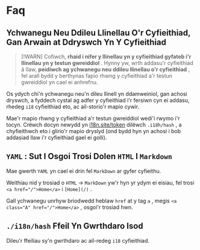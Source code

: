 # Faq

## Ychwanegu Neu Ddileu Llinellau O'r Cyfieithiad, Gan Arwain at Ddryswch Yn Y Cyfieithiad

> [!WARN]
> Cofiwch, **rhaid i nifer y llinellau yn y cyfieithiad gyfateb i'r llinellau yn y testun gwreiddiol** .
> Hynny yw, wrth addasu'r cyfieithiad â llaw, **peidiwch ag ychwanegu neu ddileu llinellau o'r cyfieithiad** , fel arall bydd y berthynas fapio rhwng y cyfieithiad a'r testun gwreiddiol yn cael ei anhrefnu.

Os ydych chi'n ychwanegu neu'n dileu llinell yn ddamweiniol, gan achosi dryswch, a fyddech cystal ag adfer y cyfieithiad i'r fersiwn cyn ei addasu, rhedeg `i18` cyfieithiad eto, ac ail-storio'r mapio cywir.

Mae'r mapio rhwng y cyfieithiad a'r testun gwreiddiol wedi'i rwymo i'r tocyn. Crëwch docyn newydd yn [i18n.site/token](//i18n.site/token) dilëwch `.i18h/hash` , a chyfieithwch eto i glirio'r mapio dryslyd (ond bydd hyn yn achosi i bob addasiad llaw i'r cyfieithiad gael ei golli).

## `YAML` : Sut I Osgoi Trosi Dolen `HTML` I `Markdown`

Mae gwerth `YAML` yn cael ei drin fel `MarkDown` ar gyfer cyfieithu.

Weithiau nid y trosiad o `HTML` → `MarkDown` yw'r hyn yr ydym ei eisiau, fel trosi `<a href="/">Home</a>` i `[Home](/)` .

Gall ychwanegu unrhyw briodwedd heblaw `href` at y tag `a` , megis `<a class="A" href="/">Home</a>` , osgoi'r trosiad hwn.

## `./i18n/hash` Ffeil Yn Gwrthdaro Isod

Dileu'r ffeiliau sy'n gwrthdaro ac ail-redeg `i18` cyfieithiad.